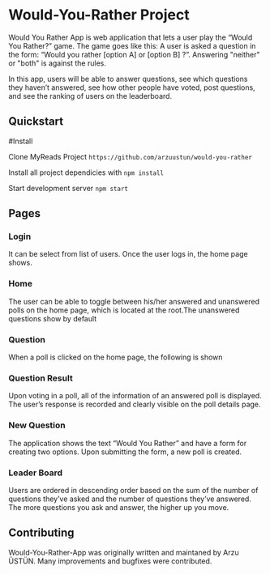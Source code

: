 # Would-You-Rather Project

Would You Rather App is web application that lets a user play the “Would You Rather?” game. The game goes like this: A user is asked a question in the form: “Would you rather [option A] or [option B] ?”. Answering "neither" or "both" is against the rules.

In this app, users will be able to answer questions, see which questions they haven’t answered, see how other people have voted, post questions, and see the ranking of users on the leaderboard.

## Quickstart

#Install

Clone MyReads Project
`https://github.com/arzuustun/would-you-rather`

Install all project dependicies with 
`npm install`

Start development server
`npm start`

## Pages

### Login
 It can be select from list of users. Once the user logs in, the home page shows.
 
### Home
The user can be able to toggle between his/her answered and unanswered polls on the home page, which is located at the root.The unanswered questions show by default

### Question
When a poll is clicked on the home page, the following is shown

### Question Result
 Upon voting in a poll, all of the information of an answered poll is displayed. The user’s response is recorded and clearly visible on the poll details page.
 

### New Question
 The application shows the text “Would You Rather” and have a form for creating two options. Upon submitting the form, a new poll is created.
 
 
 
### Leader Board
Users are ordered in descending order based on the sum of the number of questions they’ve asked and the number of questions they’ve answered. The more questions you ask and answer, the higher up you move.



## Contributing 
Would-You-Rather-App was originally written and maintaned by Arzu ÜSTÜN.
Many improvements and bugfixes were contributed.



